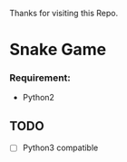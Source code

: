 Thanks for visiting this Repo.

Snake Game
==========

### Requirement:
* Python2


## TODO

- [ ] Python3 compatible
